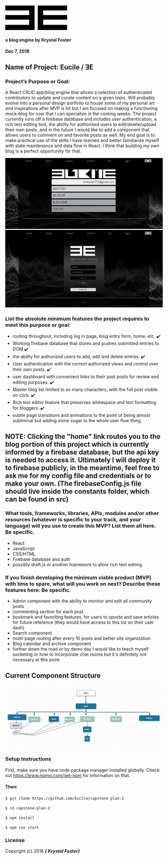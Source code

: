 ![ƎE](readmeglyph.png)
#### a blog engine by Krystal Foster
#### Dec 7, 2018

## Name of Project: Eucile / ƎE

### Project’s Purpose or Goal:

A React CRUD app/blog engine that allows a selection of authenticated contributors to update and curate content on a given topic. Will probably evolve into a personal design portfolio to house some of my personal art and inspirations after MVP is hit but I am focused on making a functioning mock-blog for now that I can specialize in the coming weeks. The project currently runs off a firebase database and includes user authentication, a rich text editing tool, the ability for authorized users to edit/delete/upload their own posts, and in the future I would like to add a component that allows users to comment on and favorite posts as well. My end goal is to make practical use of the skills I have learned and better familiarize myself with state maintenance and data flow in React. I think that building my own blog is a perfect opportunity for that.

![ƎE](userdash.png)
![ƎE](login.png)

### List the absolute minimum features the project requires to meet this purpose or goal:

* routing throughout, including log in page, blog entry form, home, etc. ✔️
* Working firebase database that stores and pushes submitted entries to DOM ✔️
* the ability for authorized users to add, edit and delete entries. ✔️
* User authentication with the correct authorized views and control over their own posts. ✔️
* user dashboard with convenient links to their past posts for review and editing purposes. ✔️
* Master blog list limited to so many characters, with the full post visible on click. ✔️
* Rich text editor feature that preserves whitespace and text formatting for bloggers. ✔️
* subtle page transitions and animations to the point of being almost subliminal but adding some sugar to the whole user flow thing

## NOTE: Clicking the "home" link routes you to the blog portion of this project which is currently informed by a firebase database, but the api key is needed to access it. Ultimately I will deploy it to firebase publicly, in the meantime, feel free to ask me for my config file and credentials or to make your own. (The firebaseConfig.js file should live inside the constants folder, which can be found in src)

### What tools, frameworks, libraries, APIs, modules and/or other resources (whatever is specific to your track, and your language) will you use to create this MVP? List them all here. Be specific.

* React
* JavaScript
* CSS/HTML
* Firebase database and auth
* possibly draft.js or another framework to allow rich text editing

### If you finish developing the minimum viable product (MVP) with time to spare, what will you work on next? Describe these features here: Be specific.

* Admin component with the ability to monitor and edit all community posts
* commenting section for each post
* bookmark and favoriting features, for users to upvote and save articles for future reference (they would have access to this list on their user dash)
* Search component
* multi-page routing after every 10 posts and better site organization
* Blog calendar and archive component  
* further down the road or by demo day I would like to teach myself socketing or how to incorporate chat rooms but it's definitely not necessary at this point.

## Current Component Structure

![Screenshot](component-hierarchy.png)

### Setup Instructions

First, make sure you have node package manager installed globally. Check out https://www.npmjs.com/get-npm for information on that.

#### Then:

`$ git clone https://github.com/Eucile/capstone-plan-2`

`$ cd capstone-plan-2`

`$ npm install`

`$ npm run start`


### License

Copyright (c) 2018 **_{ Krystal Foster}_**
